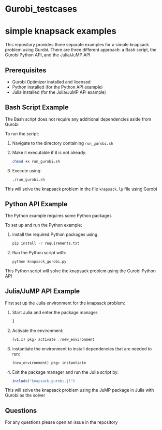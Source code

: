 # Gurobi_testcases

# simple knapsack examples

This repository provides three separate examples for a simple knapsack problem using Gurobi. There are three different approach: a Bash script, the Gurobi Python API, and the Julia/JuMP API

## Prerequisites

- Gurobi Optimizer installed and licensed
- Python installed (for the Python API example)
- Julia installed (for the Julia/JuMP API example)

## Bash Script Example
The Bash script does not require any additional dependencies aside from Gurobi

To run the script:

1. Navigate to the directory containing `run_gurobi.sh`
2. Make it executable if it is not already:

    ```bash
    chmod +x run_gurobi.sh
    ```
3. Execute using:

    ```bash
    ./run_gurobi.sh
    ```

This will solve the knapsack problem in the file `knapsack.lp` file using Gurobi

## Python API Example

The Python example requires some Python packages

To set up and run the Python example:

1. Install the required Python packages using:

    ```bash
    pip install -r requirements.txt
    ```

2. Run the Python script with:

    ```bash
    python knapsack_gurobi.py
    ```

This Python script will solve the knapsack problem using the Gurobi Python API

## Julia/JuMP API Example

First set up the Julia environment for the knapsack problem:

1. Start Julia and enter the package manager:

    ```julia
    ]
    ```

2. Activate the environment:

    ```julia
    (v1.x) pkg> activate ./new_environment
    ```

3. Instantiate the environment to install dependencies that are needed to run:

    ```julia
    (new_environment) pkg> instantiate
    ```

4. Exit the package manager and run the Julia script by:

    ```julia
    include("knapsack_gurobi.jl")
    ```

This will solve the knapsack problem using the JuMP package in Julia with Gurobi as the solver

## Questions

For any questions please open an issue in the repository
